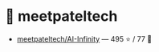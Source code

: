 # 👤 meetpateltech

- [meetpateltech/AI-Infinity](https://github.com/meetpateltech/AI-Infinity) — 495 ⭐️ / 77 🍴
